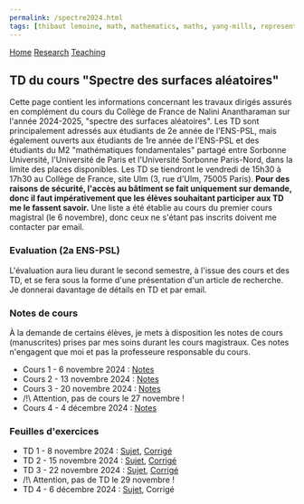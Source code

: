 ```yaml
---
permalink: /spectre2024.html
tags: [thibaut lemoine, math, mathematics, maths, yang-mills, representation theory, mathematical physics, probability] 
---
```

<head>
  <meta name="keywords" content="Thibaut Lemoine, math, mathematics, maths, Yang-Mills, representation theory, mathematical physics, probability">
  <meta name="author" content="Thibaut Lemoine">
  <link href="style.css" rel="stylesheet">
  <meta http-equiv='cache-control' content='no-cache'> 
  <meta http-equiv='expires' content='0'> 
  <meta http-equiv='pragma' content='no-cache'>
</head>


<div class="banner">
    <a href="/index.html">Home</a>
    <a href="/research.html">Research</a>
    <a href="/teaching.html">Teaching</a>
</div>

<body>

<div class="content">

<h2>TD du cours "Spectre des surfaces aléatoires"</h2>

<p>
Cette page contient les informations concernant les travaux dirigés assurés en complément du cours du Collège de France de Nalini Anantharaman sur l'année 2024-2025, "spectre des surfaces aléatoires". Les TD sont principalement adressés aux étudiants de 2e année de l'ENS-PSL, mais également ouverts aux étudiants de 1re année de l'ENS-PSL et des étudiants du M2 "mathématiques fondamentales" partagé entre Sorbonne Université, l'Université de Paris et l'Université Sorbonne Paris-Nord, dans la limite des places disponibles. Les TD se tiendront le vendredi de 15h30 à 17h30 au Collège de France, site Ulm (3, rue d'Ulm, 75005 Paris). <b>Pour des raisons de sécurité, l'accès au bâtiment se fait uniquement sur demande, donc il faut impérativement que les élèves souhaitant participer aux TD me le fassent savoir.</b> Une liste a été établie au cours du premier cours magistral (le 6 novembre), donc ceux ne s'étant pas inscrits doivent me contacter par email.
</p>

<h3>Evaluation (2a ENS-PSL)</h3>

<p>
L'évaluation aura lieu durant le second semestre, à l'issue des cours et des TD, et se fera sous la forme d'une présentation d'un article de recherche. Je donnerai davantage de détails en TD et par email.
</p>

<h3>Notes de cours</h3>

<p>
À la demande de certains élèves, je mets à disposition les notes de cours (manuscrites) prises par mes soins durant les cours magistraux. Ces notes n'engagent que moi et pas la professeure responsable du cours.
</p>

<ul>
  <li>Cours 1 - 6 novembre 2024 : <a href="/TD2024/cours 1.pdf">Notes</a></li>
  <li>Cours 2 - 13 novembre 2024 : <a href="/TD2024/Cours 2.pdf">Notes</a></li>
  <li>Cours 3 - 20 novembre 2024 : <a href="/TD2024/Cours 3.pdf">Notes</a></li>
  <li>/!\ Attention, pas de cours le 27 novembre !</li>
  <li>Cours 4 - 4 décembre 2024 : <a href="/TD2024/Cours 4.pdf">Notes</a></li>
</ul>

<h3>Feuilles d'exercices</h3>

<ul>
  <li>TD 1 - 8 novembre 2024 : <a href="/TD2024/TD 1.pdf">Sujet</a>, <a href="/TD2024/TD 1 - solution.pdf">Corrigé</a></li>
  <li>TD 2 - 15 novembre 2024 : <a href="/TD2024/TD 2.pdf">Sujet</a>, <a href="/TD2024/TD 2 - solution.pdf">Corrigé</a></li>
  <li>TD 3 - 22 novembre 2024 : <a href="/TD2024/TD 3.pdf">Sujet</a>, <a href="/TD2024/TD 3 - solution.pdf">Corrigé</a></li>
  <li>/!\ Attention, pas de TD le 29 novembre !</li>
  <li>TD 4 - 6 décembre 2024 : <a href="/TD2024/TD 4.pdf">Sujet</a>, Corrigé</li>
</ul>



</div>

</body>
